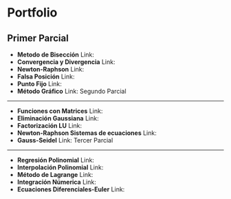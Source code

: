 # Portfolio

Primer Parcial
---

  * **Metodo de Bisección**
              Link: 
  * **Convergencia y Divergencia**
              Link:
  * **Newton-Raphson**
              Link:
  * **Falsa Posición**
              Link:
  * **Punto Fijo**
              Link:
  * **Método Gráfico**
              Link:
Segundo Parcial
---

* **Funciones con Matrices**
            Link:
* **Eliminación Gaussiana**
            Link:
* **Factorización LU**
            Link:
* **Newton-Raphson Sistemas de ecuaciones**
            Link:
* **Gauss-Seidel**
            Link:
Tercer Parcial
---

* **Regresión Polinomial**
            Link:
* **Interpolación Polinomial**
            Link:
* **Método de Lagrange**
            Link:
* **Integración Númerica**
            Link:
* **Ecuaciones Diferenciales-Euler**
            Link:
